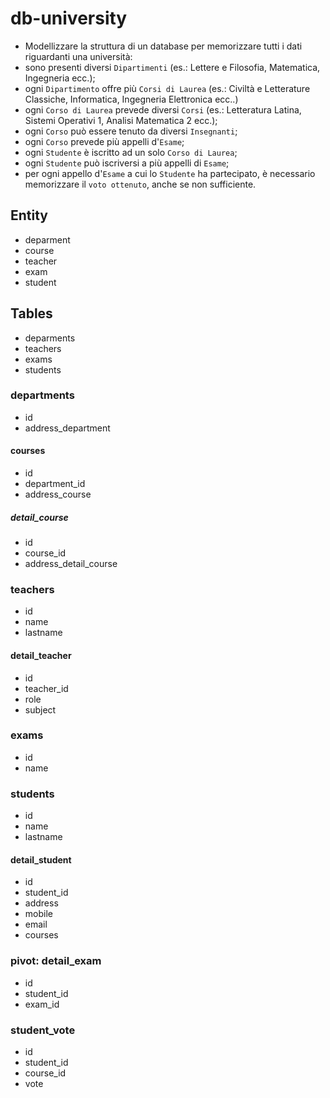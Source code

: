 # db-university

- Modellizzare la struttura di un database per memorizzare tutti i dati riguardanti una università:
- sono presenti diversi `Dipartimenti` (es.: Lettere e Filosofia, Matematica, Ingegneria ecc.);
- ogni `Dipartimento` offre più `Corsi di Laurea` (es.: Civiltà e Letterature Classiche, Informatica, Ingegneria Elettronica ecc..)
- ogni `Corso di Laurea` prevede diversi `Corsi` (es.: Letteratura Latina, Sistemi Operativi 1, Analisi Matematica 2 ecc.);
- ogni `Corso` può essere tenuto da diversi `Insegnanti`;
- ogni `Corso` prevede più appelli d'`Esame`;
- ogni `Studente` è iscritto ad un solo `Corso di Laurea`;
- ogni `Studente` può iscriversi a più appelli di `Esame`;
- per ogni appello d'`Esame` a cui lo `Studente` ha partecipato, è necessario memorizzare il `voto ottenuto`, anche se non sufficiente.
<!-- Pensiamo a quali entità (tabelle) creare per il nostro database e cerchiamo poi di stabilirne le relazioni. Infine, andiamo a definire le colonne e i tipi di dato di ogni tabella.
Utilizzare https://www.drawio.com/ per la creazione dello schema.
Esportare quindi il diagramma in pnge caricarlo nella repo come visto in classe -->

## Entity
- deparment
- course
- teacher
- exam
- student

## Tables

- deparments
- teachers
- exams
- students

### departments

- id
- address_department

#### courses

- id
- department_id
- address_course

##### detail_course

- id
- course_id
- address_detail_course

### teachers

- id
- name
- lastname

#### detail_teacher

- id
- teacher_id
- role
- subject

### exams

- id
- name

### students

- id
- name
- lastname

#### detail_student

- id
- student_id
- address
- mobile
- email
- courses

### pivot: detail_exam

- id
- student_id
- exam_id


### student_vote

- id
- student_id
- course_id
- vote